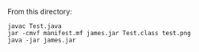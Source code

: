 From this directory:
```
javac Test.java
jar -cmvf manifest.mf james.jar Test.class test.png
java -jar james.jar
```

